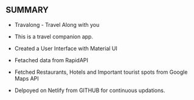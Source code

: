 ## SUMMARY

- Travalong - Travel Along with you
- This is a travel companion app.

- Created a User Interface with Material UI
- Fetached data from RapidAPI
- Fetched Restaurants, Hotels and Important tourist spots from Google Maps API
- Delpoyed on Netlify from GITHUB for continuous updations.

